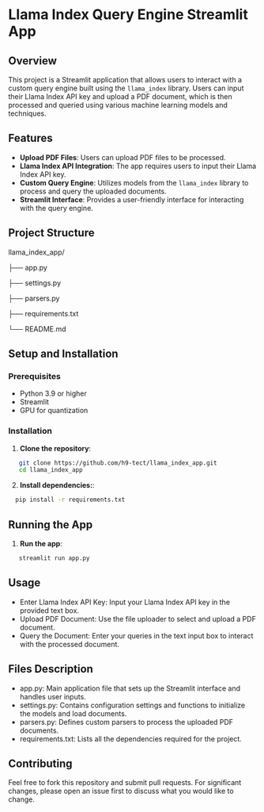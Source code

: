 # Llama Index Query Engine Streamlit App

## Overview

This project is a Streamlit application that allows users to interact with a custom query engine built using the `llama_index` library. Users can input their Llama Index API key and upload a PDF document, which is then processed and queried using various machine learning models and techniques.

## Features

- **Upload PDF Files**: Users can upload PDF files to be processed.
- **Llama Index API Integration**: The app requires users to input their Llama Index API key.
- **Custom Query Engine**: Utilizes models from the `llama_index` library to process and query the uploaded documents.
- **Streamlit Interface**: Provides a user-friendly interface for interacting with the query engine.

## Project Structure

llama_index_app/

├── app.py

├── settings.py

├── parsers.py

├── requirements.txt

└── README.md


## Setup and Installation

### Prerequisites

- Python 3.9 or higher
- Streamlit
- GPU for quantization 

### Installation

1. **Clone the repository**:

```sh
   git clone https://github.com/h9-tect/llama_index_app.git
   cd llama_index_app
```

2. **Install dependencies:**:
 ```sh
   pip install -r requirements.txt
 ```
## Running the App

1. **Run the app**:
```sh
   streamlit run app.py
```

## Usage

- Enter Llama Index API Key: Input your Llama Index API key in the provided text box.
- Upload PDF Document: Use the file uploader to select and upload a PDF document.
- Query the Document: Enter your queries in the text input box to interact with the processed document.



## Files Description

- app.py: Main application file that sets up the Streamlit interface and handles user inputs.
- settings.py: Contains configuration settings and functions to initialize the models and load documents.
- parsers.py: Defines custom parsers to process the uploaded PDF documents.
- requirements.txt: Lists all the dependencies required for the project.

## Contributing

Feel free to fork this repository and submit pull requests. For significant changes, please open an issue first to discuss what you would like to change.